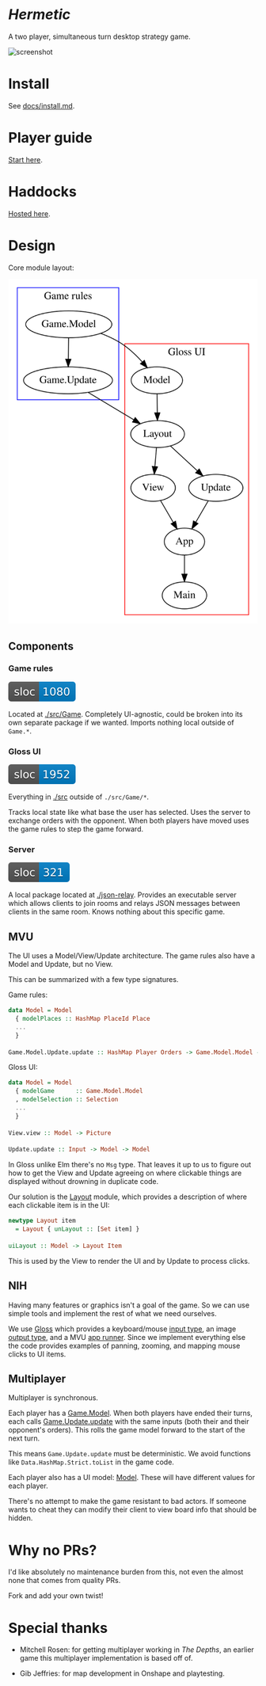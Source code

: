 # *Hermetic*

A two player, simultaneous turn desktop strategy game.

<image alt="screenshot" src="./misc/screenshot.png" width="800">

# Install

See [docs/install.md](./docs/install.md).

# Player guide

[Start here](http://ianjeffries.net/id/9627/hermetic-0.0/Game-Model.html#t:Base).

# Haddocks

[Hosted here](http://ianjeffries.net/id/9627/hermetic-0.0/index.html).

# Design

Core module layout:

![mod](./misc/generated/core-modules.svg)

## Components

### Game rules

![sloc-game](./misc/generated/sloc-game.svg)

Located at [./src/Game](./src/Game). Completely UI-agnostic, could be broken into its own separate package if we wanted. Imports nothing local outside of `Game.*`.

### Gloss UI

![sloc-ui](./misc/generated/sloc-ui.svg)

Everything in [./src](./src) outside of `./src/Game/*`.

Tracks local state like what base the user has selected. Uses the server to exchange orders with the opponent. When both players have moved uses the game rules to step the game forward.

### Server

![sloc-json-relay](./misc/generated/sloc-json-relay.svg)

A local package located at [./json-relay](./json-relay). Provides an executable server which allows clients to join rooms and relays JSON messages between clients in the same room. Knows nothing about this specific game.

## MVU

The UI uses a Model/View/Update architecture. The game rules also have a Model and Update, but no View.

This can be summarized with a few type signatures.

Game rules:
```hs
data Model = Model
  { modelPlaces :: HashMap PlaceId Place
  ...
  }

Game.Model.Update.update :: HashMap Player Orders -> Game.Model.Model -> Game.Model.Model
```

Gloss UI:
```hs
data Model = Model
  { modelGame      :: Game.Model.Model
  , modelSelection :: Selection
  ...
  }

View.view :: Model -> Picture

Update.update :: Input -> Model -> Model
```

In Gloss unlike Elm there's no `Msg` type. That leaves it up to us to figure out how to get the View and Update agreeing on where clickable things are displayed without drowning in duplicate code.

Our solution is the [Layout](./src/Layout.hs) module, which provides a description of where each clickable item is in the UI:

```hs
newtype Layout item
  = Layout { unLayout :: [Set item] }

uiLayout :: Model -> Layout Item
```

This is used by the View to render the UI and by Update to process clicks.

## NIH

Having many features or graphics isn't a goal of the game. So we can use simple tools and implement the rest of what we need ourselves.

We use [Gloss](http://hackage.haskell.org/package/gloss) which provides a keyboard/mouse [input type](http://hackage.haskell.org/package/gloss/docs/Graphics-Gloss-Interface-IO-Game.html#t:Event), an image [output type](http://hackage.haskell.org/package/gloss/docs/Graphics-Gloss-Data-Picture.html#t:Picture), and a MVU [app runner](http://hackage.haskell.org/package/gloss/docs/Graphics-Gloss-Interface-IO-Game.html#v:playIO). Since we implement everything else the code provides examples of panning, zooming, and mapping mouse clicks to UI items.

## Multiplayer

Multiplayer is synchronous.

Each player has a [Game.Model](./src/Game/Model.hs). When both players have ended their turns, each calls [Game.Update.update](./src/Game/Update.hs) with the same inputs (both their and their opponent's orders). This rolls the game model forward to the start of the next turn.

This means `Game.Update.update` must be deterministic. We avoid functions like `Data.HashMap.Strict.toList` in the game code.

Each player also has a UI model: [Model](./src/Model.hs). These will have different values for each player.

There's no attempt to make the game resistant to bad actors. If someone wants to cheat they can modify their client to view board info that should be hidden.

# Why no PRs?

I'd like absolutely no maintenance burden from this, not even the almost none that comes from quality PRs.

Fork and add your own twist!

# Special thanks

+ Mitchell Rosen: for getting multiplayer working in *The Depths*, an earlier game this multiplayer implementation is based off of.

+ Gib Jeffries: for map development in Onshape and playtesting.
